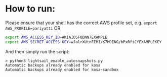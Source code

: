 # How to run:

Please ensure that your shell has the correct AWS profile set, e.g. `export AWS_PROFILE=pariyatti`
OR

```bash
export AWS_ACCESS_KEY_ID=AKIAIOSFODNN7EXAMPLE
export AWS_SECRET_ACCESS_KEY=wJalrXUtnFEMI/K7MDENG/bPxRfiCYEXAMPLEKEY
```

And then simply run the script:

```
> python3 lightsail_enable_autosnapshots.py
Automatic backups already enabled for kosa
Automatic backups already enabled for kosa-sandbox
```